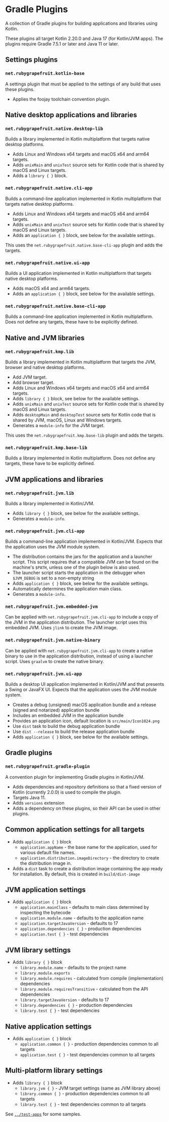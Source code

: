 # Gradle Plugins

A collection of Gradle plugins for building applications and libraries using Kotlin.

These plugins all target Kotlin 2.20.0 and Java 17 (for Kotlin/JVM apps).
The plugins require Gradle 7.5.1 or later and Java 11 or later.

## Settings plugins

### `net.rubygrapefruit.kotlin-base`

A settings plugin that must be applied to the settings of any build that uses these plugins.

- Applies the foojay toolchain convention plugin.

## Native desktop applications and libraries

### `net.rubygrapefruit.native.desktop-lib`

Builds a library implemented in Kotlin multiplatform that targets native desktop platforms.

- Adds Linux and Windows x64 targets and macOS x64 and arm64 targets.
- Adds `unixMain` and `unixTest` source sets for Kotlin code that is shared by macOS and Linux targets.
- Adds a `library { }` block.

### `net.rubygrapefruit.native.cli-app`

Builds a command-line application implemented in Kotlin multiplatform that targets native desktop platforms.

- Adds Linux and Windows x64 targets and macOS x64 and arm64 targets.
- Adds `unixMain` and `unixTest` source sets for Kotlin code that is shared by macOS and Linux targets.
- Adds an `application { }` block, see below for the available settings.

This uses the `net.rubygrapefruit.native.base-cli-app` plugin and adds the targets. 

### `net.rubygrapefruit.native.ui-app`

Builds a UI application implemented in Kotlin multiplatform that targets native desktop platforms.

- Adds macOS x64 and arm64 targets.
- Adds an `application { }` block, see below for the available settings.

### `net.rubygrapefruit.native.base-cli-app`

Builds a command-line application implemented in Kotlin multiplatform.
Does not define any targets, these have to be explicitly defined.

## Native and JVM libraries

### `net.rubygrapefruit.kmp.lib`

Builds a library implemented in Kotlin multiplatform that targets the JVM, browser and native desktop platforms.

- Add JVM target.
- Add browser target.
- Adds Linux and Windows x64 targets and macOS x64 and arm64 targets.
- Adds `library { }` block, see below for the available settings.
- Adds `unixMain` and `unixTest` source sets for Kotlin code that is shared by macOS and Linux targets.
- Adds `desktopMain` and `desktopTest` source sets for Kotlin code that is shared by JVM, macOS, Linux and Windows targets.
- Generates a `module-info` for the JVM target.

This uses the `net.rubygrapefruit.kmp.base-lib` plugin and adds the targets. 

### `net.rubygrapefruit.kmp.base-lib`

Builds a library implemented in Kotlin multiplatform.
Does not define any targets, these have to be explicitly defined.

## JVM applications and libraries

### `net.rubygrapefruit.jvm.lib`

Builds a library implemented in Kotlin/JVM.

- Adds `library { }` block, see below for the available settings.
- Generates a `module-info`.

### `net.rubygrapefruit.jvm.cli-app`

Builds a command-line application implemented in Kotlin/JVM.
Expects that the application uses the JVM module system.

- The distribution contains the jars for the application and a launcher script. 
  This script requires that a compatible JVM can be found on the machine's `$PATH`, unless one of the plugin below is also used.
- The launcher script starts the application in the debugger when `$JVM_DEBUG` is set to a non-empty string
- Adds `application { }` block, see below for the available settings.
- Automatically determines the application main class.
- Generates a `module-info`.

### `net.rubygrapefruit.jvm.embedded-jvm`

Can be applied with `net.rubygrapefruit.jvm.cli-app` to include a copy of the JVM in the application distribution.
The launcher script uses this embedded JVM. Uses `jlink` to create the JVM image.

### `net.rubygrapefruit.jvm.native-binary`

Can be applied with `net.rubygrapefruit.jvm.cli-app` to create a native binary to use in the application distribution,
instead of using a launcher script. Uses `graalvm` to create the native binary.

### `net.rubygrapefruit.jvm.ui-app`

Builds a desktop UI application implemented in Kotlin/JVM and that presents a Swing or JavaFX UI.
Expects that the application uses the JVM module system.

- Creates a debug (unsigned) macOS application bundle and a release (signed and notarized) application bundle
- Includes an embedded JVM in the application bundle
- Provides an application icon, default location is `src/main/Icon1024.png`
- Use `dist` task to build the debug application bundle
- Use `dist --release` to build the release application bundle
- Adds `application { }` block, see below for the available settings.

## Gradle plugins

### `net.rubygrapefruit.gradle-plugin`

A convention plugin for implementing Gradle plugins in Kotlin/JVM.

- Adds dependencies and repository definitions so that a fixed version of Kotlin (currently 2.0.0) is used to compile the plugin.
- Targets Java 11.
- Adds `versions` extension
- Adds a dependency on these plugins, so their API can be used in other plugins.

## Common application settings for all targets

- Adds `application { }` block
  - `application.appName` - the base name for the application, used for various default file names.
  - `application.distribution.imageDirectory` - the directory to create the distribution image in.
- Adds a `dist` task to create a distribution image containing the app ready for installation.
  By default, this is created in `build/dist-image`

## JVM application settings

- Adds `application { }` block
  - `application.mainClass` - defaults to main class determined by inspecting the bytecode
  - `application.module.name` - defaults to the application name
  - `application.targetJavaVersion` - defaults to 17
  - `application.dependencies { }` - production dependencies
  - `application.test { }` - test dependencies

## JVM library settings

- Adds `library { }` block
  - `library.module.name` - defaults to the project name 
  - `library.module.exports` 
  - `library.module.requires` - calculated from compile (implementation) dependencies 
  - `library.module.requiresTransitive` - calculated from the API dependencies
  - `library.targetJavaVersion` - defaults to 17
  - `library.dependencies { }` - production dependencies
  - `library.test { }` - test dependencies

## Native application settings

- Adds `application { }` block
  - `application.common { }` - production dependencies common to all targets
  - `application.test { }` - test dependencies common to all targets

## Multi-platform library settings

- Adds `library { }` block
  - `library.jvm { }` - JVM target settings (same as JVM library above) 
  - `library.common { }` - production dependencies common to all targets
  - `library.test { }` - test dependencies common to all targets

See [`../test-apps`](../test-apps/) for some samples.
